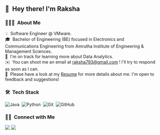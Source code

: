 ## 👋 &nbsp;Hey there! I'm Raksha

### 👨🏻‍💻 &nbsp;About Me

💡 &nbsp;Software Engineer @ VMware.\
🎓 &nbsp;Bachelor of Engineering (BE) focused in Electronics and Communications Engineering from Amrutha Institute of Engineering & Management Sciences.\
🌱 &nbsp;I'm on track for learning more about Data Analytics.\
✉️ &nbsp;You can shoot me an email at raksha793@gmail.com ! I'll try to respond as soon as I can.\
📄 &nbsp;Please have a look at my <a download href="./Automation_Raksha.docx" class="button special icon fa-download">Resume</a> for more details about me. I'm open to feedback and suggestions!

### 🛠 &nbsp;Tech Stack

![Java](https://img.shields.io/badge/-Java-333333?style=flat&logo=Java&logoColor=FFA518)&nbsp;
![Python](https://img.shields.io/badge/-Python-333333?style=flat&logo=python)&nbsp;
![Git](https://img.shields.io/badge/-Git-333333?style=flat&logo=git)&nbsp;
![GitHub](https://img.shields.io/badge/-GitHub-333333?style=flat&logo=github)&nbsp;


### 🤝🏻 &nbsp;Connect with Me

<p>
<a href="https://www.linkedin.com/in/raksha-s-r-6850b592/"><img src="https://img.shields.io/badge/-Raksha%20S%20R-blue?style=flat-square&logo=Linkedin&logoColor=white"/></a>
<a href="mailto:raksha793@gmail.com"><img src="https://img.shields.io/badge/-raksha793%40gmail.com-red?style=flat-square&logo=Gmail&logoColor=white"/></a>
</p>
